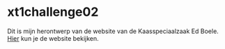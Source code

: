 # xt1challenge02
Dit is mijn herontwerp van de website van de Kaasspeciaalzaak Ed Boele.
[Hier](https://debbieeey.github.io/xt1challenge02-DeborahTjin/) kun je de website bekijken.
